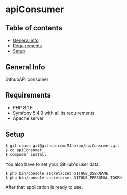 # apiConsumer

## Table of contents
* [General info](#general-info)
* [Requirements](#requirements)
* [Setup](#setup)

## General Info
GithubAPI consumer

## Requirements
* PHP 8.1.6
* Symfony 5.4.9 with all its requirements
* Apache server

## Setup
```
$ git clone git@github.com:MJankoo/apiConsumer.git
$ cd apiConsumer
$ composer install
```
You also have to set your GitHub's user data.
```
$ php bin/console secrets:set GITHUB_USERNAME
$ php bin/console secrets:set GITHUB_PERSONAL_TOKEN
```

After that application is ready to use.
